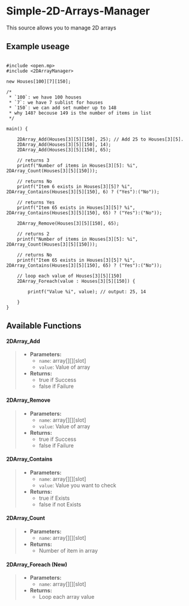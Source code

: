 # Simple-2D-Arrays-Manager
 This source allows you to manage 2D arrays

## Example useage
```pawn

#include <open.mp>
#include <2DArrayManager>

new Houses[100][7][150];

/*
 * `100`: we have 100 houses
 * `7`: we have 7 sublist for houses
 * `150`: we can add set number up to 148
 * why 148? becouse 149 is the number of items in list
 */

main() {

    2DArray_Add(Houses[3][5][150], 25); // Add 25 to Houses[3][5].
    2DArray_Add(Houses[3][5][150], 14);
    2DArray_Add(Houses[3][5][150], 65);

    // returns 3
    printf("Number of items in Houses[3][5]: %i", 2DArray_Count(Houses[3][5][150]));

    // returns No
    printf("Item 6 exists in Houses[3][5]? %i", 2DArray_Contains(Houses[3][5][150], 6) ? ("Yes"):("No"));

    // returns Yes
    printf("Item 65 exists in Houses[3][5]? %i", 2DArray_Contains(Houses[3][5][150], 65) ? ("Yes"):("No"));

    2DArray_Remove(Houses[3][5][150], 65);

    // returns 2
    printf("Number of items in Houses[3][5]: %i", 2DArray_Count(Houses[3][5][150]));

    // returns No
    printf("Item 65 exists in Houses[3][5]? %i", 2DArray_Contains(Houses[3][5][150], 65) ? ("Yes"):("No"));

    // loop each value of Houses[3][5][150]
	2DArray_Foreach(value : Houses[3][5][150]) {

		printf("Value %i", value); // output: 25, 14

	}
}
```
## Available Functions

#### 2DArray_Add
>* **Parameters:**
>	* `name`: array[][][slot]
>	* `value`: Value of array
>* **Returns:**
>	* true if Success
>	* false if Failure

#### 2DArray_Remove
>* **Parameters:**
>	* `name`: array[][][slot]
>	* `value`: Value of array
>* **Returns:**
>	* true if Success
>	* false if Failure

#### 2DArray_Contains
>* **Parameters:**
>	* `name`: array[][][slot]
>	* `value`: Value you want to check
>* **Returns:**
>	* true if Exists
>	* false if not Exists

#### 2DArray_Count
>* **Parameters:**
>	* `name`: array[][][slot]
>* **Returns:**
>	* Number of item in array

#### 2DArray_Foreach (New)
>* **Parameters:**
>	* `name`: array[][][slot]
>* **Returns:**
>	* Loop each array value
